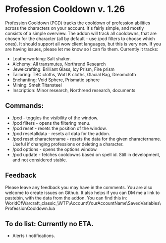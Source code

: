 # Profession Cooldown v. 1.26
Profession Cooldown (PCD) tracks the cooldown of profession abilities across the characters on your account. It's fairly simple, and mostly consists of a simple overview.
The addon will track all cooldowns, that are chosen for the character (all by default - use /pcd filters to choose which ones).
It should support all wow client languages, but this is very new. If you are having issues, please let me know so I can fix them.
Currently it tracks:

- Leatherworking: Salt shaker.
- Alchemy: All transmutes, Northrend Research
- Jewelcrafting: Brilliant Glass, Icy Prism, Fire prism
- Tailoring: TBC cloths, WotLK cloths, Glacial Bag, Dreamcloth
- Enchanting: Void Sphere, Prismatic sphere
- Mining: Smelt Titansteel
- Inscription: Minor research, Northrend research, documents

## Commands:

- /pcd - toggles the visibility of the window.
- /pcd filters - opens the filtering menu.
- /pcd reset - resets the position of the window.
- /pcd resetalldata - resets all data for the addon.
- /pcd reset charactername - resets the data for the given charactername. Useful if changing professions or deleting a character.
- /pcd options - opens the options window.
- /pcd update - fetches cooldowns based on spell id. Still in development, and not considered stable.

## Feedback
Please leave any feedback you may have in the comments. You are also welcome to create issues on Github.
It also helps if you can DM me a link to pastebin, with the data from the addon. You can find this in:
WorldOfWarcraft\_classic_\WTF\Account\YourAccountName\SavedVariables\ProfessionCooldown.lua

## To do list: Currently no ETA.
- Alerts / notifications.
